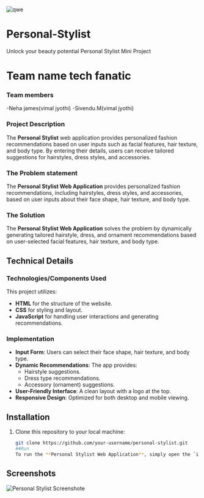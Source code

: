 ![qwe](https://github.com/user-attachments/assets/6d53927e-e8dd-4376-8f0f-5c3262953814)
# Personal-Stylist
Unlock your beauty potential 
Personal Stylist Mini Project

# Team name **tech fanatic**
### Team members

-Neha james(vimal jyothi)
-Sivendu.M(vimal jyothi)


### Project Description

The **Personal Stylist** web application provides personalized fashion recommendations based on user inputs such as facial features, hair texture, and body type. By entering their details, users can receive tailored suggestions for hairstyles, dress styles, and accessories.

### The Problem statement
The **Personal Stylist Web Application** provides personalized fashion recommendations, including hairstyles, dress styles, and accessories, based on user inputs about their face shape, hair texture, and body type.

### The Solution
The **Personal Stylist Web Application** solves the problem by dynamically generating tailored hairstyle, dress, and ornament recommendations based on user-selected facial features, hair texture, and body type.

## Technical Details
### Technologies/Components Used
This project utilizes:
- **HTML** for the structure of the website.
- **CSS** for styling and layout.
- **JavaScript** for handling user interactions and generating recommendations.

### Implementation
- **Input Form**: Users can select their face shape, hair texture, and body type.
- **Dynamic Recommendations**: The app provides:
  - Hairstyle suggestions.
  - Dress type recommendations.
  - Accessory (ornament) suggestions.
- **User-Friendly Interface**: A clean layout with a logo at the top.
- **Responsive Design**: Optimized for both desktop and mobile viewing.

## Installation

1. Clone this repository to your local machine:

   ```bash
   git clone https://github.com/your-username/personal-stylist.git
   ##Run
   To run the **Personal Stylist Web Application**, simply open the `index.html` file in a web browser after setting up the HTML, CSS, and JavaScript files in a project folder.
   
 ## Screenshots

![Personal Stylist Screenshote](https://github.com/user-attachments/assets/f480e758-773c-42b8-bda2-6bb3929575ad)


